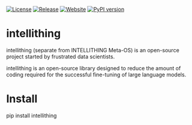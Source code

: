 <p align="center">

[![License](https://img.shields.io/github/license/Saeidjamali/intellithing)](https://github.com/Saeidjamali/intellithing/blob/main/LICENSE)
[![Release](https://img.shields.io/github/v/release/Saeidjamali/intellithing?label=release)](https://github.com/Saeidjamali/intellithing/releases)
[![Website](https://img.shields.io/badge/website-online-800080)](https://intellithing.tech)
[![PyPI version](https://img.shields.io/pypi/v/intellithing.svg?color=red)](https://pypi.org/project/intellithing/)


</p>



# intellithing

intellithing (separate from INTELLITHING Meta-OS) is an open-source project started by frustrated data scientists. 

intellithing is an open-source library designed to reduce the amount of coding required for the successful fine-tuning of large language models. 

# Install
pip install intellithing
